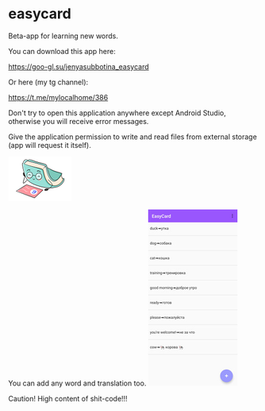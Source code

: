 # easycard
Beta-app for learning new words.

You can download this app here: 

https://goo-gl.su/jenyasubbotina_easycard

Or here (my tg channel):

https://t.me/mylocalhome/386

Don't try to open this application anywhere except Android Studio, otherwise you will receive error messages.

Give the application permission to write and read files from external storage (app will request it itself).

![EasyCard](https://github.com/jenyasubbotina/easycard/blob/master/src_r/easycard1.png)


You can add any word and translation too.
![EasyCard](https://github.com/jenyasubbotina/easycard/blob/master/src_r/s1.jpg)

Caution! High content of shit-code!!!
